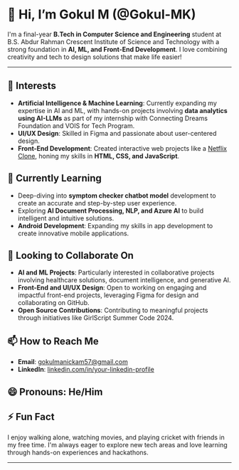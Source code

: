 # 👋 Hi, I’m Gokul M (@Gokul-MK)

I'm a final-year **B.Tech in Computer Science and Engineering** student at B.S. Abdur Rahman Crescent Institute of Science and Technology with a strong foundation in **AI, ML, and Front-End Development**. I love combining creativity and tech to design solutions that make life easier!

---

## 👀 Interests
- **Artificial Intelligence & Machine Learning**: Currently expanding my expertise in AI and ML, with hands-on projects involving **data analytics using AI-LLMs** as part of my internship with Connecting Dreams Foundation and VOIS for Tech Program.
- **UI/UX Design**: Skilled in Figma and passionate about user-centered design.
- **Front-End Development**: Created interactive web projects like a [Netflix Clone](https://github.com/Gokul-MK/Netflix-Clone), honing my skills in **HTML, CSS, and JavaScript**.

## 🌱 Currently Learning
- Deep-diving into **symptom checker chatbot model** development to create an accurate and step-by-step user experience.
- Exploring **AI Document Processing, NLP, and Azure AI** to build intelligent and intuitive solutions.
- **Android Development**: Expanding my skills in app development to create innovative mobile applications.

## 💞️ Looking to Collaborate On
- **AI and ML Projects**: Particularly interested in collaborative projects involving healthcare solutions, document intelligence, and generative AI.
- **Front-End and UI/UX Design**: Open to working on engaging and impactful front-end projects, leveraging Figma for design and collaborating on GitHub.
- **Open Source Contributions**: Contributing to meaningful projects through initiatives like GirlScript Summer Code 2024.

## 📫 How to Reach Me
- **Email**: [gokulmanickam57@gmail.com](mailto:gokulmanickam57@gmail.com)
- **LinkedIn**: [linkedin.com/in/your-linkedin-profile](https://www.linkedin.com/in/gokul-m-a2978b255)

## 😄 Pronouns: He/Him

## ⚡ Fun Fact
I enjoy walking alone, watching movies, and playing cricket with friends in my free time. I'm always eager to explore new tech areas and love learning through hands-on experiences and hackathons.

---


